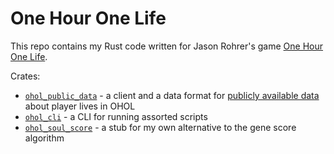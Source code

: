 # One Hour One Life

This repo contains my Rust code written for Jason Rohrer's game [One Hour One Life][ohol_website].

Crates:
- [`ohol_public_data`](./ohol_public_data) - a client and a data format for [publicly available data][ohol_public_data_thread] about player lives in OHOL
- [`ohol_cli`](./ohol_cli) - a CLI for running assorted scripts
- [`ohol_soul_score`](./ohol_soul_score) - a stub for my own alternative to the gene score algorithm

[ohol_website]: https://onehouronelife.com/
[ohol_public_data_thread]: https://onehouronelife.com/forums/viewtopic.php?id=2529
